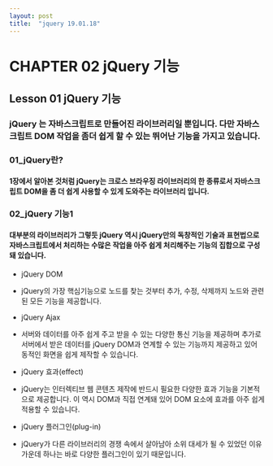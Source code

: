 ```yaml
---
layout: post
title:  "jquery 19.01.18"
---
```


CHAPTER 02  jQuery 기능
=============

Lesson 01  jQuery 기능
-------------

### jQuery 는 자바스크립트로 만들어진 라이브러리일 뿐입니다. 다만 자바스크립트 DOM 작업을 좀더 쉽게 할 수 있는 뛰어난 기능을 가지고 있습니다.

### 01_jQuery란?

#### 1장에서 알아본 것처럼 jQuery는 크로스 브라우징 라이브러리의 한 종류로서 자바스크립트 DOM을 좀 더 쉽게 사용할 수 있게 도와주는 라이브러리 입니다.

### 02_jQuery 기능1

#### 대부분의 라이브러리가 그렇듯 jQuery 역시 jQuery만의 독창적인 기술과 표현법으로 자바스크립트에서 처리하는 수많은 작업을 아주 쉽게 처리해주는 기능의 집합으로 구성돼 있습니다.

- jQuery DOM
- jQuery의 가장 핵심기능으로 노드를 찾는 것부터 추가, 수정, 삭제까지 노드와 관련된 모든 기능을 제공합니다.

- jQuery Ajax
- 서버와 데이터를 아주 쉽게 주고 받을 수 있는 다양한 통신 기능을 제공하며 추가로 서버에서 받은 데이터를 jQuery DOM과 연계할 수 있는 기능까지 제공하고 있어 동적인 화면을 쉽게 제작할 수 있습니다.

- jQuery 효과(effect)
- jQuery는 인터렉티브 웹 콘텐츠 제작에 반드시 필요한 다양한 효과 기능을 기본적으로 제공합니다. 이 역시 DOM과 직접 연계돼 있어 DOM 요소에 효과를 아주 쉽게 적용할 수 있습니다.

- jQuery 플러그인(plug-in)
- jQuery가 다른 라이브러리의 경쟁 속에서 살아남아 소위 대세가 될 수 있었던 이유 가운데 하나는 바로 다양한 플러그인이 있기 때문입니다.
